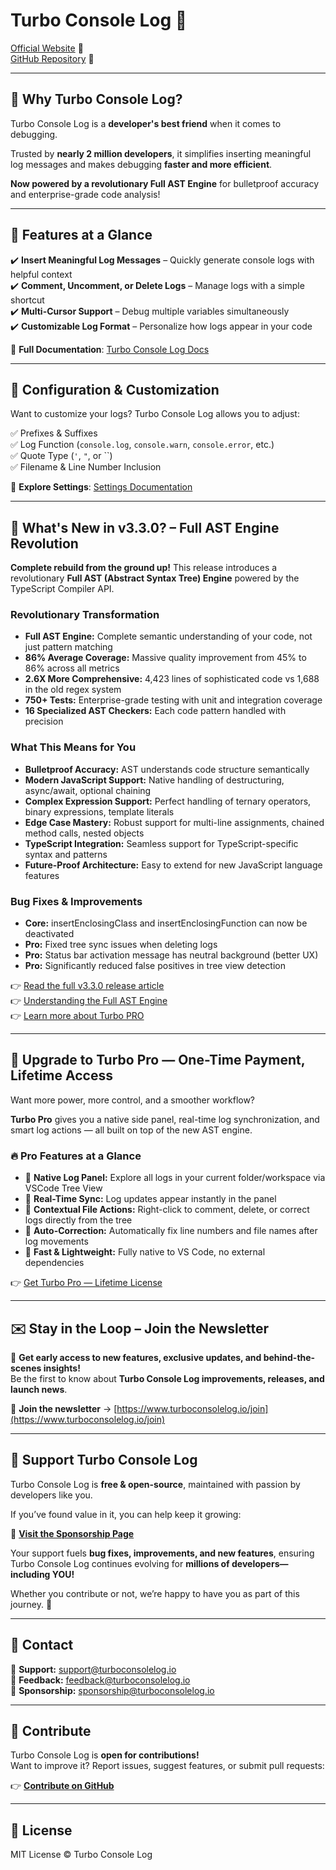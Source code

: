 # Turbo Console Log 🚀

[Official Website](https://www.turboconsolelog.io) 🎨  
[GitHub Repository](https://github.com/Chakroun-Anas/turbo-console-log) 📝

---

## 🌟 Why Turbo Console Log?

Turbo Console Log is a **developer's best friend** when it comes to debugging.

Trusted by **nearly 2 million developers**, it simplifies inserting meaningful log messages and makes debugging **faster and more efficient**.

**Now powered by a revolutionary Full AST Engine** for bulletproof accuracy and enterprise-grade code analysis!

---

## 🚀 Features at a Glance

✔️ **Insert Meaningful Log Messages** – Quickly generate console logs with helpful context  
✔️ **Comment, Uncomment, or Delete Logs** – Manage logs with a simple shortcut  
✔️ **Multi-Cursor Support** – Debug multiple variables simultaneously  
✔️ **Customizable Log Format** – Personalize how logs appear in your code

📖 **Full Documentation**: [Turbo Console Log Docs](https://www.turboconsolelog.io/documentation/features)

---

## 🔧 Configuration & Customization

Want to customize your logs? Turbo Console Log allows you to adjust:

✅ Prefixes & Suffixes  
✅ Log Function (`console.log`, `console.warn`, `console.error`, etc.)  
✅ Quote Type (`'`, `"`, or ``)  
✅ Filename & Line Number Inclusion

📖 **Explore Settings**: [Settings Documentation](https://www.turboconsolelog.io/documentation/settings)

---

## 🚀 What's New in v3.3.0? – Full AST Engine Revolution

**Complete rebuild from the ground up!** This release introduces a revolutionary **Full AST (Abstract Syntax Tree) Engine** powered by the TypeScript Compiler API.

### Revolutionary Transformation

- **Full AST Engine:** Complete semantic understanding of your code, not just pattern matching
- **86% Average Coverage:** Massive quality improvement from 45% to 86% across all metrics
- **2.6X More Comprehensive:** 4,423 lines of sophisticated code vs 1,688 in the old regex system
- **750+ Tests:** Enterprise-grade testing with unit and integration coverage
- **16 Specialized AST Checkers:** Each code pattern handled with precision

### What This Means for You

- **Bulletproof Accuracy:** AST understands code structure semantically
- **Modern JavaScript Support:** Native handling of destructuring, async/await, optional chaining
- **Complex Expression Support:** Perfect handling of ternary operators, binary expressions, template literals
- **Edge Case Mastery:** Robust support for multi-line assignments, chained method calls, nested objects
- **TypeScript Integration:** Seamless support for TypeScript-specific syntax and patterns
- **Future-Proof Architecture:** Easy to extend for new JavaScript language features

### Bug Fixes & Improvements

- **Core:** insertEnclosingClass and insertEnclosingFunction can now be deactivated
- **Pro:** Fixed tree sync issues when deleting logs
- **Pro:** Status bar activation message has neutral background (better UX)
- **Pro:** Significantly reduced false positives in tree view detection

👉 [Read the full v3.3.0 release article](https://www.turboconsolelog.io/articles/release-330)  
👉 [Understanding the Full AST Engine](https://www.turboconsolelog.io/articles/turbo-full-ast-engine)  
👉 [Learn more about Turbo PRO](https://www.turboconsolelog.io/pro)

---

## 💼 Upgrade to Turbo Pro — One-Time Payment, Lifetime Access

Want more power, more control, and a smoother workflow?

**Turbo Pro** gives you a native side panel, real-time log synchronization, and smart log actions — all built on top of the new AST engine.

### 🔥 Pro Features at a Glance

- 🧭 **Native Log Panel:** Explore all logs in your current folder/workspace via VSCode Tree View
- 🔁 **Real-Time Sync:** Log updates appear instantly in the panel
- 🧠 **Contextual File Actions:** Right-click to comment, delete, or correct logs directly from the tree
- 🧹 **Auto-Correction:** Automatically fix line numbers and file names after log movements
- 🚀 **Fast & Lightweight:** Fully native to VS Code, no external dependencies

👉 [Get Turbo Pro — Lifetime License](https://www.turboconsolelog.io/pro)

---

## ✉️ Stay in the Loop – Join the Newsletter

🚀 **Get early access to new features, exclusive updates, and behind-the-scenes insights!**  
Be the first to know about **Turbo Console Log improvements, releases, and launch news**.

📩 **Join the newsletter** → [https://www.turboconsolelog.io/join](https://www.turboconsolelog.io/join)

---

## 💙 Support Turbo Console Log

Turbo Console Log is **free & open-source**, maintained with passion by developers like you.

If you’ve found value in it, you can help keep it growing:

🔗 **[Visit the Sponsorship Page](https://www.turboconsolelog.io/sponsorship)**

Your support fuels **bug fixes, improvements, and new features**, ensuring Turbo Console Log continues evolving for **millions of developers—including YOU!**

Whether you contribute or not, we’re happy to have you as part of this journey. 🚀

---

## 📧 Contact

📩 **Support:** [support@turboconsolelog.io](mailto:support@turboconsolelog.io)  
📩 **Feedback:** [feedback@turboconsolelog.io](mailto:feedback@turboconsolelog.io)  
📩 **Sponsorship:** [sponsorship@turboconsolelog.io](mailto:sponsorship@turboconsolelog.io)

---

## 🎯 Contribute

Turbo Console Log is **open for contributions!**  
Want to improve it? Report issues, suggest features, or submit pull requests:

👉 **[Contribute on GitHub](https://github.com/Chakroun-Anas/turbo-console-log)**

---

## 📜 License

MIT License &copy; Turbo Console Log
